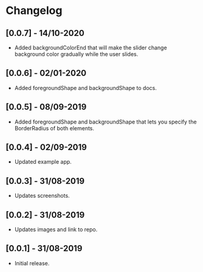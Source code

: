 # Changelog

## [0.0.7] - 14/10-2020

* Added backgroundColorEnd that will make the slider change background color gradually while the user slides.

## [0.0.6] - 02/01-2020

* Added foregroundShape and backgroundShape to docs.

## [0.0.5] - 08/09-2019

* Added foregroundShape and backgroundShape that lets you specify the BorderRadius of both elements.

## [0.0.4] - 02/09-2019

* Updated example app.

## [0.0.3] - 31/08-2019

* Updates screenshots.

## [0.0.2] - 31/08-2019

* Updates images and link to repo.

## [0.0.1] - 31/08-2019

* Initial release.
